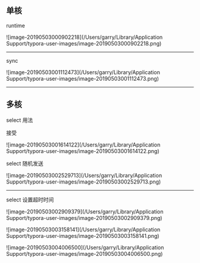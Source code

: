 ## 单核

runtime 



![image-20190503000902218](/Users/garry/Library/Application Support/typora-user-images/image-20190503000902218.png)



----

sync

![image-20190503001112473](/Users/garry/Library/Application Support/typora-user-images/image-20190503001112473.png)



----





## 多核

select 用法

接受

![image-20190503001614122](/Users/garry/Library/Application Support/typora-user-images/image-20190503001614122.png)





select 随机发送

![image-20190503002529713](/Users/garry/Library/Application Support/typora-user-images/image-20190503002529713.png)



---

select 设置超时时间



![image-20190503002909379](/Users/garry/Library/Application Support/typora-user-images/image-20190503002909379.png)





![image-20190503003158141](/Users/garry/Library/Application Support/typora-user-images/image-20190503003158141.png)

![image-20190503004006500](/Users/garry/Library/Application Support/typora-user-images/image-20190503004006500.png)